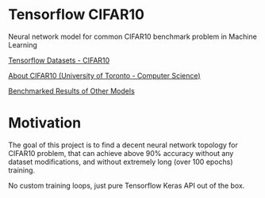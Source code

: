 # Tensorflow CIFAR10

Neural network model for common CIFAR10 benchmark problem in Machine Learning

[Tensorflow Datasets - CIFAR10](https://www.tensorflow.org/datasets/catalog/cifar10)

[About CIFAR10 (University of Toronto - Computer Science)](https://www.cs.toronto.edu/%7Ekriz/cifar.html)

[Benchmarked Results of Other Models](http://rodrigob.github.io/are_we_there_yet/build/classification_datasets_results.html#43494641522d3130)

# Motivation

The goal of this project is to find a decent neural network topology for CIFAR10 problem, that can achieve above 90% accuracy without any dataset modifications, and without extremely long (over 100 epochs) training.

No custom training loops, just pure Tensorflow Keras API out of the box.
